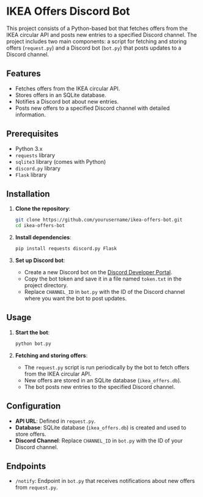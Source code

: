 
# IKEA Offers Discord Bot

This project consists of a Python-based bot that fetches offers from the IKEA circular API and posts new entries to a specified Discord channel. The project includes two main components: a script for fetching and storing offers (`request.py`) and a Discord bot (`bot.py`) that posts updates to a Discord channel.

## Features

- Fetches offers from the IKEA circular API.
- Stores offers in an SQLite database.
- Notifies a Discord bot about new entries.
- Posts new offers to a specified Discord channel with detailed information.

## Prerequisites

- Python 3.x
- `requests` library
- `sqlite3` library (comes with Python)
- `discord.py` library
- `Flask` library

## Installation

1. **Clone the repository**:
   ```sh
   git clone https://github.com/yourusername/ikea-offers-bot.git
   cd ikea-offers-bot
   ```

2. **Install dependencies**:
   ```sh
   pip install requests discord.py Flask
   ```

3. **Set up Discord bot**:
   - Create a new Discord bot on the [Discord Developer Portal](https://discord.com/developers/applications).
   - Copy the bot token and save it in a file named `token.txt` in the project directory.
   - Replace `CHANNEL_ID` in `bot.py` with the ID of the Discord channel where you want the bot to post updates.

## Usage

1. **Start the bot**:
   ```sh
   python bot.py
   ```

2. **Fetching and storing offers**:
   - The `request.py` script is run periodically by the bot to fetch offers from the IKEA circular API.
   - New offers are stored in an SQLite database (`ikea_offers.db`).
   - The bot posts new entries to the specified Discord channel.


## Configuration

- **API URL**: Defined in `request.py`.
- **Database**: SQLite database (`ikea_offers.db`) is created and used to store offers.
- **Discord Channel**: Replace `CHANNEL_ID` in `bot.py` with the ID of your Discord channel.

## Endpoints

- `/notify`: Endpoint in `bot.py` that receives notifications about new offers from `request.py`.

